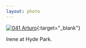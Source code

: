 ```yaml
---
layout: photo
---
```


[![041 Arturo](https://c1.staticflickr.com/1/466/19715616564_ee7f281035_c.jpg)](https://www.flickr.com/photos/131440297@N08/19715616564/){:target="_blank"}

Irene at Hyde Park.
